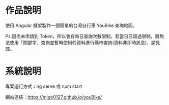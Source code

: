 # 作品說明

使用 Angular 框架製作一個簡單的台灣自行車 YouBike 查詢地圖。

Ps.因尚未申請到 Token，所以會有每日查詢次數限制，若當日已超過限制，將無法使用「關鍵字」查詢並暫時使用假資料進行縣市查詢(資料非即時訊息)，請見諒。

# 系統說明

專案運行方式：ng serve 或 npm start

網站連結：https://migo0127.github.io/youBike/
